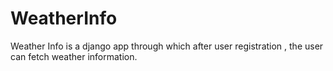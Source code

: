 # WeatherInfo
Weather Info is a django app through which after user registration , the user can fetch weather information.
